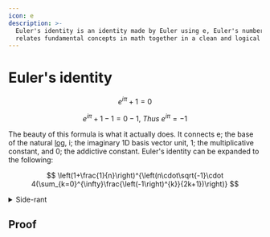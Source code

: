 ```yaml
---
icon: e
description: >-
  Euler's identity is an identity made by Euler using e, Euler's number. It
  relates fundamental concepts in math together in a clean and logical way.
---
```


# Euler's identity

$$
e^{i\pi}+1=0
$$

$$
e^{i\pi}+1-1=0-1,\:Thus\:e^{i\pi}=-1
$$

The beauty of this formula is what it actually does. It connects e; the base of the natural [log](functions/function-catalog/logarithmic-function/), i; the imaginary 1D basis vector unit, 1; the multiplicative constant, and 0; the addictive constant. Euler's identity can be expanded to the following:

$$
\left(1+\frac{1}{n}\right)^{\left(n\cdot\sqrt{-1}\cdot 4(\sum_{k=0}^{\infty}\frac{\left(-1\right)^{k}}{2k+1})\right)}
$$

<details>

<summary>Side-rant</summary>

If you are just looking for math directly please skip this side-rant I don't want to take away or distract from your learning through the Math Wiki; otherwise keep reading... or don't. I made the the above formula just to see how much I could expand it; there is no real reason to do so. (1+1/n)^n as n approaches infinity is equal to e. The square root of -1 is defined as i. The last part is Leibniz's formula for pi, and because the formula is for pi/4 I multiplied that by 4 to just get pi.

</details>

## Proof
